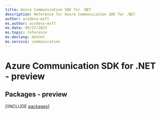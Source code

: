 ```yaml
---
title: Azure Communication SDK for .NET
description: Reference for Azure Communication SDK for .NET
author: acsdevx-msft
ms.author: acsdevx-msft
ms.data: 09/27/2023
ms.topic: reference
ms.devlang: dotnet
ms.service: communication
---
```

# Azure Communication SDK for .NET - preview
## Packages - preview
[!INCLUDE [packages](communication-index.md)]